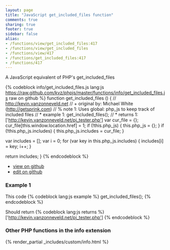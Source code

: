 ```yaml
---
layout: page
title: "JavaScript get_included_files function"
comments: true
sharing: true
footer: true
sidebar: false
alias:
- /functions/view/get_included_files:417
- /functions/view/get_included_files
- /functions/view/417
- /functions/get_included_files:417
- /functions/417
---
```

<!-- Generated by Rakefile:build -->
A JavaScript equivalent of PHP's get_included_files

{% codeblock info/get_included_files.js lang:js https://raw.github.com/kvz/phpjs/master/functions/info/get_included_files.js raw on github %}
function get_included_files () {
  // http://kevin.vanzonneveld.net
  // +   original by: Michael White (http://getsprink.com)
  // %        note 1: Uses global: php_js to keep track of included files
  // *     example 1: get_included_files();
  // *     returns 1: ['http://kevin.vanzonneveld.net/pj_tester.php']
  var cur_file = {};
  cur_file[this.window.location.href] = 1;
  if (!this.php_js) {
    this.php_js = {};
  }
  if (!this.php_js.includes) {
    this.php_js.includes = cur_file;
  }

  var includes = [];
  var i = 0;
  for (var key in this.php_js.includes) {
    includes[i] = key;
    i++;
  }

  return includes;
}
{% endcodeblock %}

 - [view on github](https://github.com/kvz/phpjs/blob/master/functions/info/get_included_files.js)
 - [edit on github](https://github.com/kvz/phpjs/edit/master/functions/info/get_included_files.js)

### Example 1
This code
{% codeblock lang:js example %}
get_included_files();
{% endcodeblock %}

Should return
{% codeblock lang:js returns %}
['http://kevin.vanzonneveld.net/pj_tester.php']
{% endcodeblock %}


### Other PHP functions in the info extension
{% render_partial _includes/custom/info.html %}
